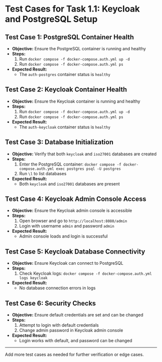 # Test Cases for Task 1.1: Keycloak and PostgreSQL Setup

## Test Case 1: PostgreSQL Container Health
- **Objective:** Ensure the PostgreSQL container is running and healthy
- **Steps:**
  1. Run `docker compose -f docker-compose.auth.yml up -d`
  2. Run `docker compose -f docker-compose.auth.yml ps`
- **Expected Result:**
  - The `auth-postgres` container status is `healthy`

## Test Case 2: Keycloak Container Health
- **Objective:** Ensure the Keycloak container is running and healthy
- **Steps:**
  1. Run `docker compose -f docker-compose.auth.yml up -d`
  2. Run `docker compose -f docker-compose.auth.yml ps`
- **Expected Result:**
  - The `auth-keycloak` container status is `healthy`

## Test Case 3: Database Initialization
- **Objective:** Verify that both `keycloak` and `iso27001` databases are created
- **Steps:**
  1. Enter the PostgreSQL container: `docker compose -f docker-compose.auth.yml exec postgres psql -U postgres`
  2. Run `\l` to list databases
- **Expected Result:**
  - Both `keycloak` and `iso27001` databases are present

## Test Case 4: Keycloak Admin Console Access
- **Objective:** Ensure the Keycloak admin console is accessible
- **Steps:**
  1. Open browser and go to `http://localhost:8080/admin`
  2. Login with username `admin` and password `admin`
- **Expected Result:**
  - Admin console loads and login is successful

## Test Case 5: Keycloak Database Connectivity
- **Objective:** Ensure Keycloak can connect to PostgreSQL
- **Steps:**
  1. Check Keycloak logs: `docker compose -f docker-compose.auth.yml logs keycloak`
- **Expected Result:**
  - No database connection errors in logs

## Test Case 6: Security Checks
- **Objective:** Ensure default credentials are set and can be changed
- **Steps:**
  1. Attempt to login with default credentials
  2. Change admin password in Keycloak admin console
- **Expected Result:**
  - Login works with default, and password can be changed

---

Add more test cases as needed for further verification or edge cases. 